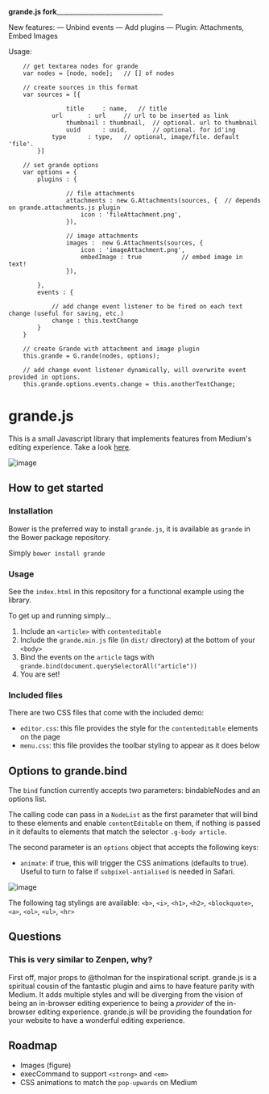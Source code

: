 __________grande.js fork___________________________________________

New features:
— Unbind events
— Add plugins
— Plugin: Attachments, Embed Images

Usage:


		// get textarea nodes for grande
		var nodes = [node, node];	// [] of nodes

		// create sources in this format
		var sources = [{
			
			    	title     : name, 	// title
				url       : url		// url to be inserted as link
			    	thumbnail : thumbnail,  // optional. url to thumbnail
			    	uuid      : uuid,      	// optional. for id'ing
				type      : type, 	// optional, image/file. default 'file'. 
			}]

		// set grande options
		var options = {
			plugins : {

		        	// file attachments
			        attachments : new G.Attachments(sources, {	// depends on grande.attachments.js plugin
			        	icon : 'fileAttachment.png',
			        }),

			        // image attachments
			        images :  new G.Attachments(sources, {
			        	icon : 'imageAttachment.png',
			        	embedImage : true 			// embed image in text! 
			        }),

			},
			events : {

				// add change event listener to be fired on each text change (useful for saving, etc.)
				change : this.textChange
			}
		}

		// create Grande with attachment and image plugin
		this.grande = G.rande(nodes, options);

		// add change event listener dynamically, will overwrite event provided in options.
		this.grande.options.events.change = this.anotherTextChange;
		
















grande.js
=========

This is a small Javascript library that implements features from Medium's editing experience. Take a look [here](http://mattduvall.com/grande.js/).

![image](http://f.cl.ly/items/0G280f2t1s123H3k3O2z/Screen%20Shot%202013-08-31%20at%203.08.44%20PM.png)

How to get started
------------------

### Installation
Bower is the preferred way to install `grande.js`, it is available as `grande` in the Bower package repository.

Simply `bower install grande`

### Usage

See the `index.html` in this repository for a functional example using the library.

To get up and running simply...

1. Include an `<article>` with `contenteditable`
2. Include the `grande.min.js` file (in `dist/` directory) at the bottom of your `<body>`
3. Bind the events on the `article` tags with `grande.bind(document.querySelectorAll("article"))`
4. You are set!

### Included files

There are two CSS files that come with the included demo:

- `editor.css`: this file provides the style for the `contenteditable` elements on the page
- `menu.css`: this file provides the toolbar styling to appear as it does below

## Options to grande.bind

The `bind` function currently accepts two parameters: bindableNodes and an options list.

The calling code can pass in a `NodeList` as the first parameter that will bind to these elements and enable `contentEditable` on them, if nothing is passed in it defaults to elements that match the selector `.g-body article`.

The second parameter is an `options` object that accepts the following keys:

- `animate`: if true, this will trigger the CSS animations (defaults to true). Useful to turn to false if `subpixel-antialised` is needed in Safari.

![image](http://f.cl.ly/items/0O1M1R1g2w1P213C0S3Z/Screen%20Shot%202013-08-21%20at%2011.53.55%20PM.png)

The following tag stylings are available: `<b>`, `<i>`, `<h1>`, `<h2>`, `<blockquote>`, `<a>`, `<ol>`, `<ul>`, `<hr>`

Questions
---------
### This is very similar to Zenpen, why?
First off, major props to @tholman for the inspirational script. grande.js is a spiritual cousin of the fantastic plugin and aims to have feature parity with Medium. It adds multiple styles and will be diverging from the vision of being an in-browser editing experience to being a *provider* of the in-browser editing experience. grande.js will be providing the foundation for your website to have a wonderful editing experience.

Roadmap
-------
- Images (figure)
- execCommand to support `<strong>` and `<em>`
- CSS animations to match the `pop-upwards` on Medium
